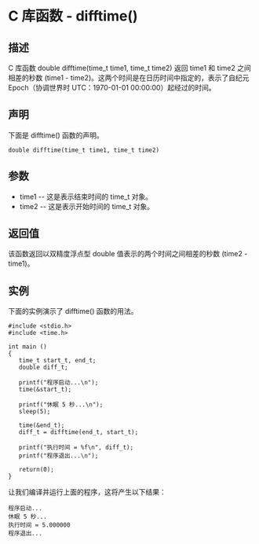 # C 库函数 - difftime()


## 描述

C 库函数 double difftime(time_t time1, time_t time2) 返回 time1 和 time2 之间相差的秒数 (time1 - time2)。这两个时间是在日历时间中指定的，表示了自纪元 Epoch（协调世界时 UTC：1970-01-01 00:00:00）起经过的时间。

## 声明

下面是 difftime() 函数的声明。

    double difftime(time_t time1, time_t time2)

## 参数
- time1 -- 这是表示结束时间的 time_t 对象。
- time2 -- 这是表示开始时间的 time_t 对象。

## 返回值
该函数返回以双精度浮点型 double 值表示的两个时间之间相差的秒数 (time2 - time1)。

## 实例
下面的实例演示了 difftime() 函数的用法。

    #include <stdio.h>
    #include <time.h>

    int main ()
    {
       time_t start_t, end_t;
       double diff_t;

       printf("程序启动...\n");
       time(&start_t);

       printf("休眠 5 秒...\n");
       sleep(5);

       time(&end_t);
       diff_t = difftime(end_t, start_t);

       printf("执行时间 = %f\n", diff_t);
       printf("程序退出...\n");

       return(0);
    }
让我们编译并运行上面的程序，这将产生以下结果：

    程序启动...
    休眠 5 秒...
    执行时间 = 5.000000
    程序退出...